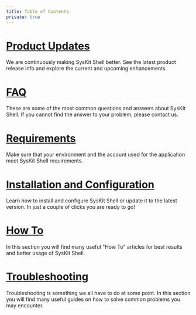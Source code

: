 ```yaml
---
title: Table of Contents
private: true
---
```



# [Product Updates](product-updates.md) 
We are continuously making SysKit Shell better. See the latest product release info and explore the current and upcoming enhancements.

# [FAQ](faq.md)
These are some of the most common questions and answers about SysKit Shell. If you cannot find the answer to your problem, please contact us.

# [Requirements](requirements.md)
Make sure that your environment and the account used for the application meet SysKit Shell requirements.

# [Installation and Configuration](installation-configuration.md)
Learn how to install and configure SysKit Shell or update it to the latest version. In just a couple of clicks you are ready to go!

# [How To](how-to.md)
In this section you will find many useful "How To" articles for best results and better usage of SysKit Shell.

# [Troubleshooting](troubleshooting.md)
Troubleshooting is something we all have to do at some point. In this section you will find many useful guides on how to solve common problems you may encounter.